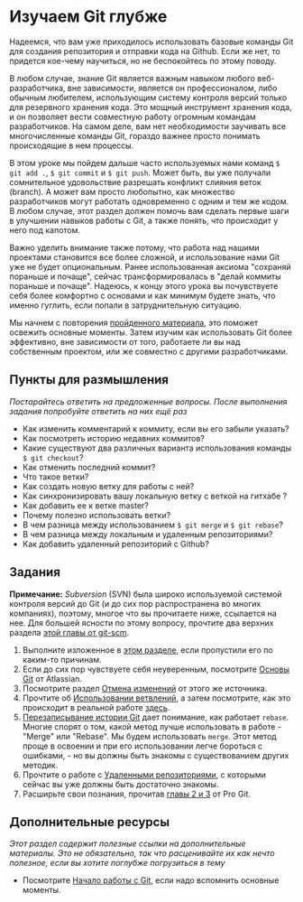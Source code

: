 # Изучаем Git глубже
<!-- *...*-->

Надеемся, что вам уже приходилось использовать базовые команды Git для создания репозитория и отправки кода на Github. Если же нет, то придется кое-чему научиться, но не беспокойтесь по этому поводу.

В любом случае, знание Git является важным навыком любого веб-разработчика, вне зависимости, является он профессионалом, либо обычным любителем, использующим систему контроля версий только для резервного хранения кода. Это мощный инструмент хранения кода, и он позволяет вести совместную работу огромным командам разработчиков. На самом деле, вам нет необходимости заучивать все многочисленные команды Git, гораздо важнее просто понимать происходящие в нем процессы.

В этом уроке мы пойдем дальше часто используемых нами команд `$ git add .`, `$ git commit` и `$ git push`. Может быть, вы уже получали сомнительное удовольствие разрешать конфликт слияния веток (branch). А может вам просто любопытно, как множество разработчиков могут работать одновременно с одним и тем же кодом. В любом случае, этот раздел должен помочь вам сделать первые шаги в улучшении навыков работы с Git, а также понять, что происходит у него под капотом.

Важно уделить внимание также потому, что работа над нашими проектами становится все более сложной, и использование нами Git уже не будет опциональным. Ранее использованная аксиома "сохраняй пораньше и почаще", сейчас трансформировалась в "делай коммиты пораньше и почаще". Надеюсь, к концу этого урока вы почувствуете себя более комфортно с основами и как минимум будете знать, что именно гуглить, если попали в затруднительную ситуацию.

Мы начнем с повторения [пройденного материала](/basics-of-web-development/git-basics), это поможет освежить основные моменты. Затем изучим как использовать Git более эффективно, вне зависимости от того, работаете ли вы над собственным проектом, или же совместно с другими разработчиками.


## Пункты для размышления

*Постарайтесь ответить на предложенные вопросы. После выполнения задания попробуйте ответить на них ещё раз*


* Как изменить комментарий к коммиту, если вы его забыли указать?
* Как посмотреть историю недавних коммитов?
* Какие существуют два различных варианта использования команды `$ git checkout`?
* Как отменить последний коммит?
* Что такое ветки?
* Как создать новую ветку для работы с ней?
* Как синхронизировать вашу локальную ветку с веткой на гитхабе ?
* Как добавить ее к ветке master?
* Почему полезно использовать ветки?
* В чем разница между использованием `$ git merge` и `$ git rebase`?
* В чем разница между локальным и удаленным репозиториями?
* Как добавить удаленный репозиторий с Github?

## Задания

**Примечание:** *Subversion* (SVN) была широко используемой системой контроля версий до Git (и до сих пор распространена во многих компаниях), поэтому, многое что вы прочитаете ниже, ссылается на нее. Для большей ясности по этому вопросу, прочтите два верхних раздела [этой главы от git-scm](http://git-scm.com/book/ru/v1/Git-и-другие-системы-контроля-версий-Git-и-Subversion).

1. Выполните изложенное в [этом разделе](/basics-of-web-development/git-basics), если пропустили его по каким-то причинам.
2. Если до сих пор чувствуете себя неуверенным, посмотрите [Основы Git](https://www.atlassian.com/git/tutorial/git-basics) от Atlassian.
3. Посмотрите раздел [Отмена изменений](https://www.atlassian.com/git/tutorial/undoing-changes) от этого же источника.
4. Прочтите об [Использовании ветвлений](https://www.atlassian.com/git/tutorial/git-branches), а затем посмотрите, как это происходит в реальной работе [здесь](/ruby-programming/using-git-in-the-real-world).
5. [Перезаписывание истории Git](https://www.atlassian.com/git/tutorial/rewriting-git-history) дает понимание, как работает `rebase`. Многие спорят о том, какой метод лучше использовать в работе - "Merge" или "Rebase". Мы будем использовать `merge`. Этот метод проще в освоении и при его использовании легче бороться с ошибками, - но вы должны быть знакомы с существованием других методик.
6. Прочтите о работе с [Удаленными репозиториями](https://www.atlassian.com/git/tutorial/remote-repositories), с которыми сейчас вы уже должны быть достаточно знакомы.
7. Расширьте свои познания, прочитав [главы 2 и 3](http://git-scm.com/book) от Pro Git.


## Дополнительные ресурсы

*Этот раздел содержит полезные ссылки на дополнительные материалы. Это не обязательно, так что расценивайте их как нечто полезное, если вы хотите поглубже погрузиться в тему*


* Посмотрите [Начало работы с Git](http://git-scm.com/video/get-going), если надо вспомнить основные моменты.
